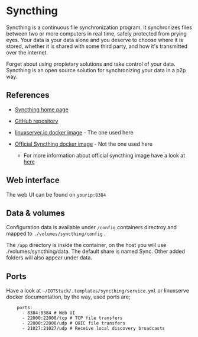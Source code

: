 # Syncthing

Syncthing is a continuous file synchronization program. It synchronizes files between two or more computers in real time, safely protected from prying eyes. Your data is your data alone and you deserve to choose where it is stored, whether it is shared with some third party, and how it's transmitted over the internet.

Forget about using propietary solutions and take control of your data. Syncthing is an open source solution for synchronizing your data in a p2p way. 

## References

- [Syncthing home page](https://syncthing.net/)
- [GitHub repository](https://github.com/syncthing/syncthing)
- [linuxserver.io docker image](https://docs.linuxserver.io/images/docker-syncthing) - The one used here
- [Official Syncthing docker image](https://hub.docker.com/r/syncthing/syncthing) - Not the one used here

    - For more information about official syncthing image have a look at [here](https://github.com/syncthing/syncthing/blob/main/README-Docker.md) 
  
## Web interface

The web UI can be found on  `yourip:8384`

## Data & volumes

Configuration data is available under `/config` containers directroy and mapped to `./volumes/syncthing/config` . 

The `/app` directory is inside the container, on the host you will use ./volumes/syncthing/data. 
The default share is named Sync. Other added folders will also appear under data.

## Ports

Have a look at `~/IOTStack/.templates/syncthing/service.yml` or linuxserve docker documentation, by the way, used ports are; 

```      
    ports:
      - 8384:8384 # Web UI
      - 22000:22000/tcp # TCP file transfers
      - 22000:22000/udp # QUIC file transfers
      - 21027:21027/udp # Receive local discovery broadcasts
```   
   
      
